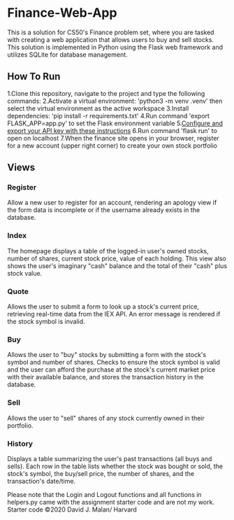 # Finance-Web-App
This is a solution for CS50's Finance problem set, where you are tasked with creating a web application that allows users to buy and sell stocks. 
This solution is implemented in Python using the Flask web framework and utilizes SQLite for database management.

## How To Run
1.Clone this repository, navigate to the project and type the following commands:
2.Activate a virtual environment: 'python3 -m venv .venv' then select the virtual environment as the active workspace
3.Install dependencies: 'pip install -r requirements.txt'
4.Run command 'export FLASK_APP=app.py' to set the Flask environment variable
5.[Configure and export your API key with these instructions](https://cs50.harvard.edu/x/2022/psets/9/finance/)
6.Run command 'flask run' to open on localhost
7.When the finance site opens in your browser, register for a new account (upper right corner) to create your own stock portfolio

## Views
### Register
Allow a new user to register for an account, rendering an apology view if the form data is incomplete or if the username already exists in the database.

### Index
The homepage displays a table of the logged-in user's owned stocks, number of shares, current stock price, value of each holding. This view also shows the user's imaginary "cash" balance and the total of their "cash" plus stock value.

### Quote
Allows the user to submit a form to look up a stock's current price, retrieving real-time data from the IEX API. An error message is rendered if the stock symbol is invalid.

### Buy
Allows the user to "buy" stocks by submitting a form with the stock's symbol and number of shares. Checks to ensure the stock symbol is valid and the user can afford the purchase at the stock's current market price with their available balance, and stores the transaction history in the database.

### Sell
Allows the user to "sell" shares of any stock currently owned in their portfolio.

### History
Displays a table summarizing the user's past transactions (all buys and sells). Each row in the table lists whether the stock was bought or sold, the stock's symbol, the buy/sell price, the number of shares, and the transaction's date/time.

Please note that the Login and Logout functions and all functions in helpers.py came with the assignment starter code and are not my work. Starter code ©2020 David J. Malan/ Harvard
